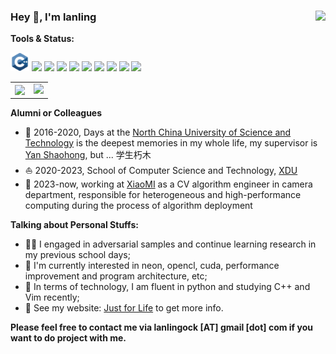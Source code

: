 ### Hey 👋, I'm lanling   <img align="right" src="https://visitor-badge.laobi.icu/badge?page_id=muyuuuu.muyuuuu">

<!--[ <br />](https://weibo.com/u/6600574650) -->
<!-- -  Youth begins in 2010 and ends in 2022;-->

<!-- <br /> -->

**Tools & Status:**

<code><img height="30" src="https://raw.githubusercontent.com/github/explore/80688e429a7d4ef2fca1e82350fe8e3517d3494d/topics/cpp/cpp.png"></code>
<code><img height="30" src="https://upload.wikimedia.org/wikipedia/commons/thumb/c/c3/Python-logo-notext.svg/220px-Python-logo-notext.svg.png"></code>
<code><img height="30" src="https://upload.wikimedia.org/wikipedia/commons/thumb/9/92/LaTeX_logo.svg/1599px-LaTeX_logo.svg.png"></code>
<code><img height="30" src="https://upload.wikimedia.org/wikipedia/commons/e/e8/Archlinux-logo-standard-version.png"></code>
<code><img height="30" src="https://upload.wikimedia.org/wikipedia/commons/7/77/Arm_logo_2017.svg"></code>
<code><img height="30" src="https://upload.wikimedia.org/wikipedia/commons/4/4d/OpenCL_logo.svg"></code>
<code><img height="30" src="https://upload.wikimedia.org/wikipedia/en/b/b9/Nvidia_CUDA_Logo.jpg"></code>
<code><img height="30" src="https://upload.wikimedia.org/wikipedia/commons/9/9f/Vimlogo.svg"></code>
<code><img height="30" src="https://upload.wikimedia.org/wikipedia/commons/9/96/Pytorch_logo.png"></code>
<code><img height="30" src="https://www.qt.io/hubfs/qt-design-system/assets/logos/qt-logo.svg"></code>

<table cellspacing="0" cellpadding="0">
  <tr align="center" valign="middle">
    <td><img align="left" src="https://github-readme-stats.vercel.app/api?username=muyuuuu&count_private=true"></td>
    <td><img  src="https://github-readme-streak-stats.herokuapp.com?user=muyuuuu"></td>
  </tr>
</table>

<!--
<table cellspacing="0" cellpadding="0">
  <tr align="center" valign="middle">
    <td><img width="100%" src="https://github-readme-activity-graph.cyclic.app/graph?username=muyuuuu&theme=github-light"></td>
  </tr>
</table>
-->

**Alumni or Colleagues**

- :rowboat: 2016-2020, Days at the [North China University of Science and Technology](https://www.ncst.edu.cn/) is the deepest memories in my whole life, my supervisor is [Yan Shaohong](http://lxy.ncst.edu.cn/col/1587717135030/2020/04/26/1587851377899.html), but ... 学生朽木
- :boat: 2020-2023, School of Computer Science and Technology, [XDU](https://cs.xidian.edu.cn/index.htm)
- :speedboat: 2023-now, working at [XiaoMI](https://hr.xiaomi.com/campus) as a CV algorithm engineer in camera department, responsible for heterogeneous and high-performance computing during the process of algorithm deployment
  
**Talking about Personal Stuffs:**

- 👨‍💻 I engaged in adversarial samples and continue learning research in my previous school days;
- 🌱 I'm currently interested in neon, opencl, cuda, performance improvement and program architecture, etc;
- 🤔 In terms of technology, I am fluent in python and studying C++ and Vim recently;
- 📝 See my website: [Just for Life](https://muyuuuu.github.io) to get more info.

**Please feel free to contact me via lanlingock [AT] gmail [dot] com if you want to do project with me.**
